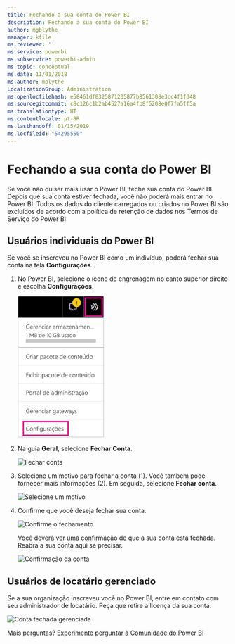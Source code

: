 ```yaml
---
title: Fechando a sua conta do Power BI
description: Fechando a sua conta do Power BI
author: mgblythe
manager: kfile
ms.reviewer: ''
ms.service: powerbi
ms.subservice: powerbi-admin
ms.topic: conceptual
ms.date: 11/01/2018
ms.author: mblythe
LocalizationGroup: Administration
ms.openlocfilehash: e58461df8325871205877b8561308e3cc4f1f048
ms.sourcegitcommit: c8c126c1b2ab4527a16a4fb8f5208e0f7fa5ff5a
ms.translationtype: HT
ms.contentlocale: pt-BR
ms.lasthandoff: 01/15/2019
ms.locfileid: "54295550"
---
```

# <a name="closing-your-power-bi-account"></a>Fechando a sua conta do Power BI

Se você não quiser mais usar o Power BI, feche sua conta do Power BI.  Depois que sua conta estiver fechada, você não poderá mais entrar no Power BI. Todos os dados do cliente carregados ou criados no Power BI são excluídos de acordo com a política de retenção de dados nos Termos de Serviço do Power BI.

## <a name="individual-power-bi-users"></a>Usuários individuais do Power BI

Se você se inscreveu no Power BI como um indivíduo, poderá fechar sua conta na tela **Configurações**.

1. No Power BI, selecione o ícone de engrenagem no canto superior direito e escolha **Configurações**.

    ![Configurações](media/service-admin-closing-your-account/closeaccount-settings.png)

1. Na guia **Geral**, selecione **Fechar Conta**.

    ![Fechar conta](media/service-admin-closing-your-account/closeaccount-settings2.png)

1. Selecione um motivo para fechar a conta (1). Você também pode fornecer mais informações (2). Em seguida, selecione **Fechar conta**.

    ![Selecione um motivo](media/service-admin-closing-your-account/closeaccount-settings3.png)

1. Confirme que você deseja fechar sua conta.

    ![Confirme o fechamento](media/service-admin-closing-your-account/closeaccount-settings4.png)

    Você deverá ver uma confirmação de que a sua conta está fechada. Reabra a sua conta aqui se precisar.

    ![Confirmação da conta](media/service-admin-closing-your-account/closeaccount-settings5.png)

## <a name="managed-tenant-users"></a>Usuários de locatário gerenciado

Se a sua organização inscreveu você no Power BI, entre em contato com seu administrador de locatário. Peça que retire a licença da sua conta.

![Conta fechada gerenciada](media/service-admin-closing-your-account/closeaccountmanaged.png)

Mais perguntas? [Experimente perguntar à Comunidade do Power BI](http://community.powerbi.com/)